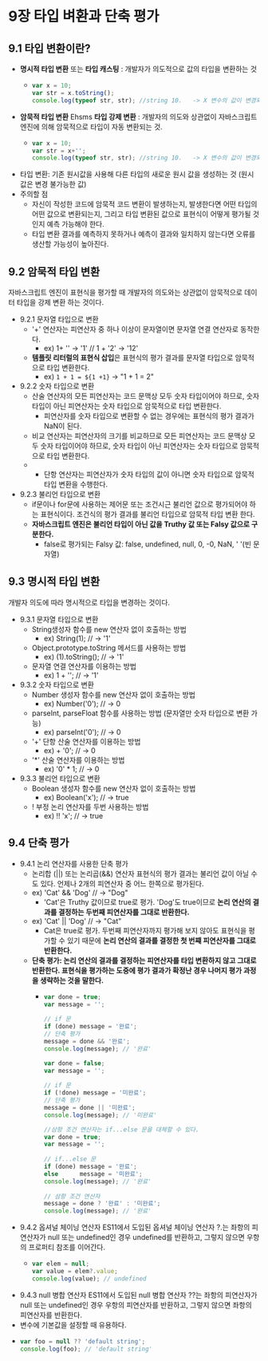# 9장 타입 벼환과 단축 평가

## 9.1 타입 변환이란?
- **명시적 타입 변환** 또는 **타입 캐스팅** : 개발자가 의도적으로 값의 타입을 변환하는 것
  - ```jsx
    var x = 10;
    var str = x.toString();
    console.log(typeof str, str); //string 10.   -> X 변수의 값이 변경되 것은아님
    ```
- **암묵적 타입 변환** Ehsms **타입 강제 변환** : 개발자의 의도와 상관없이 자바스크립트 엔진에 의해 암묵적으로 타입이 자동 변환되는 것.
  - ```jsx
    var x = 10;
    var str = x+'';
    console.log(typeof str, str); //string 10.   -> X 변수의 값이 변경되 것은아님
    ```
- 타입 변환: 기존 원시값을 사용해 다른 타입의 새로운 원시 값을 생성하는 것 (원시 값은 변경 불가능한 값)
- 주의할 점
  - 자신이 작성한 코드에 암묵적 코드 변환이 발생하는지, 발생한다면 어떤 타입의 어떤 값으로 변환되는지,
  그리고 타입 변환된 값으로 표현식이 어떻게 평가될 것인지 예측 가능해야 한다.
  - 타입 변환 결과를 예측하지 못하거나 예측이 결과와 일치하지 않는다면 오류를 생산할 가능성이 높아진다.
 
## 9.2 암묵적 타입 변환
자바스크립트 엔진이 표현식을 평가할 때 개발자의 의도와는 상관없이 암묵적으로 데이터 타입을 강제 변환 하는 것이다.

- 9.2.1 문자열 타입으로 변환
  - '+' 연산자는 피연산자 중 하나 이상이 문자열이면 문자열 연결 연산자로 동작한다.
    - ex) 1+ ''  -> '1'      //       1 + '2'  -> '12'
  - **템플릿 리터럴의 표현식 삽입**은 표현식의 평가 결과를 문자열 타입으로 암묵적으로 타입 변환한다.
    - ex) `1 + 1 = ${1 +1}`  -> "1 + 1 = 2"
- 9.2.2 숫자 타입으로 변환
  - 산술 연산자의 모든 피연산자는 코드 문맥상 모두 숫자 타입이어야 하므로, 숫자 타입이 아닌 피연산자는 숫자 타입으로 암묵적으로 타입 변환한다.
    - 피연산자를 숫자 타입으로 변환할 수 없는 경우에는 표현식의 평가 결과가 NaN이 된다.
  - 비교 연산자는 피연산자의 크기를 비교하므로 모든 피연산자는 코드 문맥상 모두 숫자 타입이어야 하므로, 숫자 타입이 아닌 피연산자는 숫자 타입으로 암묵적으로 타입 변환한다.
  - + 단항 연산자는 피연산자가 숫자 타입의 값이 아니면 숫자 타입으로 암묵적 타입 변환을 수행한다.
- 9.2.3 불리언 타입으로 변환
  - if문이나 for문에 사용하는 제어문 또는 조건시근 불리언 값으로 평가되어야 하는 표현식이다. 조건식의 평가 결과를 불리언 타입으로 암묵적 타입 변환 한다.
  - **자바스크립트 엔진은 불리언 타입이 아닌 값을 Truthy 값 또는 Falsy 값으로 구분한다.**
    - false로 평가되는 Falsy 값: false, undefined, null, 0, -0, NaN, ' '(빈 문자열)

## 9.3 명시적 타입 변환
개발자 의도에 따라 명시적으로 타입을 변경하는 것이다.

- 9.3.1 문자열 타입으로 변환
  - String생성자 함수를 new 연산자 없이 호출하는 방법
    - ex) String(1);  // -> '1'
  - Object.prototype.toString 메서드를 사용하는 방법
    - ex) (1).toString(); // -> '1'
  - 문자열 연결 연산자를 이용하는 방법
    - ex) 1 + ''; // -> '1'
- 9.3.2 숫자 타입으로 변환
  - Number 생성자 함수를 new 연산자 없이 호출하는 방법
    - ex) Number('0'); // -> 0
  - parseInt, parseFloat 함수를 사용하는 방법 (문자열만 숫자 타입으로 변환 가능)
    - ex) parseInt('0'); // -> 0
  - '+' 단항 산술 연산자를 이용하는 방법
    - ex) + '0'; // -> 0
  - '*' 산술 연산자를 이용하는 방법
    - ex) '0' * 1; // -> 0
- 9.3.3 불리언 타입으로 변환
  - Boolean 생성자 함수를 new 연산자 없이 호출하는 방법
    - ex) Boolean('x'); // -> true
  - ! 부정 논리 연산자를 두번 사용하는 방법
    - ex) !! 'x'; // -> true
   
## 9.4 단축 평가
- 9.4.1 논리 연산자를 사용한 단축 평가
  - 논리합 (||) 또는 논리곱(&&) 연산자 표현식의 평가 결과는 불리언 값이 아닐 수도 있다. 언제나 2개의 피연산자 중 어느 한쪽으로 평가된다.
  - ex) 'Cat' && 'Dog' // -> "Dog"
    - 'Cat'은 Truthy 값이므로 true로 평가. 'Dog'도 true이므로 **논리 연산의 결과를 결정하는 두번째 피연산자를 그대로 반환한다.**
  - ex) 'Cat' || 'Dog' // -> "Cat"
    - Cat은 true로 평가. 두번째 피연산자까지 평가해 보지 않아도 표현식을 평가할 수 있기 때문에 **논리 연산의 결과를 결정한 첫 번쨰 피연산자를 그대로 반환한다.**
  - **단축 평가: 논리 연산의 결과를 결정하는 피연산자를 타입 변환하지 않고 그대로 반환한다. 표현식을 평가하는 도중에 평가 결과가 확정난 경우 나머지 평가 과정을 생략하는 것을 말한다.**
    - ```jsx
      var done = true;
      var message = '';
       
      // if 문
      if (done) message = '완료';   
      // 단축 평가
      message = done && '완료';
      console.log(message); // '완료'
      
      var done = false;
      var message = '';
       
      // if 문
      if (!done) message = '미완료';        
      // 단축 평가
      message = done || '미완료';
      console.log(message); // '미완료'

      //삼항 조건 연산자는 if...else 문을 대체할 수 있다.
      var done = true;
      var message = '';
       
      // if...else 문
      if (done) message = '완료';
      else      message = '미완료'; 
      console.log(message); // '완료'
       
      // 삼항 조건 연산자
      message = done ? '완료' : '미완료'; 
      console.log(message); // '완료'
      ```
- 9.4.2 옵셔널 체이닝 연산자
ES11에서 도입된 옵셔널 체이닝 연산자 ?.는 좌항의 피연산자가 null 또는 undefined인 경우 undefined를 반환하고, 그렇지 않으면 우항의 프로퍼티 참조를 이어간다.
  - ```jsx
    var elem = null;
    var value = elem?.value;
    console.log(value); // undefined
    ```
- 9.4.3 null 병합 연산자
ES11에서 도입된 null 병합 연산자 ??는 좌항의 피연산자가 null 또는 undefined인 경우 우항의 피연산자를 반환하고, 그렇지 않으면 좌항의 피연산자를 반환한다.
 - 변수에 기본값을 설정할 때 유용하다.
 - ```jsx
   var foo = null ?? 'default string';
   console.log(foo); // 'default string'
   ```
